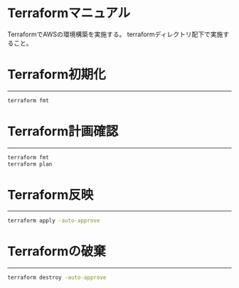 # Terraformマニュアル

TerraformでAWSの環境構築を実施する。
terraformディレクトリ配下で実施すること。

# Terraform初期化
---

```bash
terraform fmt
```

# Terraform計画確認
---

```bash
terraform fmt
terraform plan
```

# Terraform反映
---

```bash
terraform apply -auto-approve
```

# Terraformの破棄
---

```bash
terraform destroy -auto-approve
```